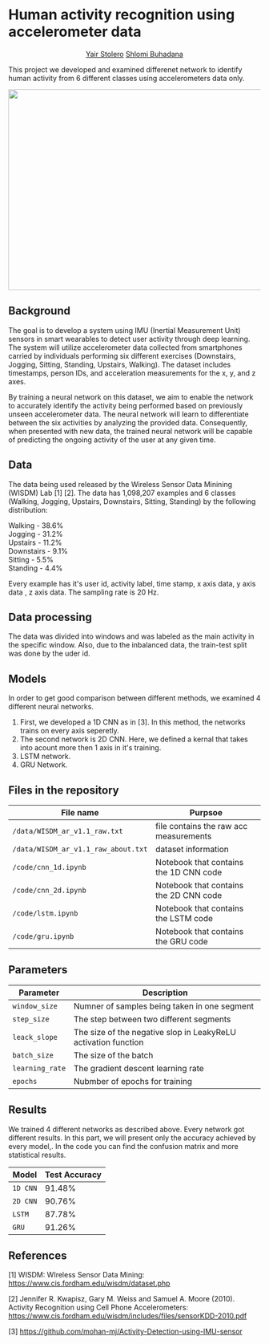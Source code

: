 # Human activity recognition using accelerometer data

  <p align="center">
    <a • href="https://github.com/Yair192">Yair Stolero</a> 
    <a • href="">Shlomi Buhadana</a>
  </p>

This project we developed and examined differenet network to identify human activity from 6 different classes using accelerometers data only.

<p align="center">
  <img width="760" height="400" src="https://media.springernature.com/lw685/springer-static/image/chp%3A10.1007%2F978-3-030-51379-5_9/MediaObjects/482899_1_En_9_Fig1_HTML.png">
</p>

## Background

The goal is to develop a system using IMU (Inertial Measurement Unit) sensors in smart wearables to detect user activity through deep learning. The system will utilize accelerometer data collected from smartphones carried by individuals performing six different exercises (Downstairs, Jogging, Sitting, Standing, Upstairs, Walking). The dataset includes timestamps, person IDs, and acceleration measurements for the x, y, and z axes.

By training a neural network on this dataset, we aim to enable the network to accurately identify the activity being performed based on previously unseen accelerometer data. The neural network will learn to differentiate between the six activities by analyzing the provided data. Consequently, when presented with new data, the trained neural network will be capable of predicting the ongoing activity of the user at any given time.

## Data

The data being used released by the Wireless Sensor Data Minining (WISDM) Lab [1] [2].
The data has 1,098,207 examples and 6 classes (Walking, Jogging, Upstairs, Downstairs, Sitting, Standing) by the following distribution:    

Walking - 38.6%     
Jogging - 31.2%    
Upstairs - 11.2%    
Downstairs - 9.1%    
Sitting - 5.5%    
Standing - 4.4%    

Every example has it's user id, activity label, time stamp, x axis data, y axis data , z axis data.
The sampling rate is 20 Hz.

## Data processing 

The data was divided into windows and was labeled as the main activity in the specific window.
Also, due to the inbalanced data, the train-test split was done by the uder id.

## Models

In order to get good comparison between different methods, we examined 4 different neural networks.

1. First, we developed a 1D CNN as in [3]. In this method, the networks trains on every axis seperetly.
2. The second network is 2D CNN. Here, we defined a kernal that takes into acount more then 1 axis in it's training.
3. LSTM network.
4. GRU Network.

## Files in the repository


|File name         | Purpsoe |
|----------------------|------|
|`/data/WISDM_ar_v1.1_raw.txt`| file contains the raw acc measurements|
|`/data/WISDM_ar_v1.1_raw_about.txt`| dataset information|
|`/code/cnn_1d.ipynb`| Notebook that contains the 1D CNN code|
|`/code/cnn_2d.ipynb`| Notebook that contains the 2D CNN code|
|`/code/lstm.ipynb`| Notebook that contains the LSTM code|
|`/code/gru.ipynb`| Notebook that contains the GRU code|


## Parameters

|Parameter         | Description |
|----------------------|------|
|`window_size`| Numner of samples being taken in one segment|
|`step_size`| The step between two different segments|
|`leack_slope`| The size of the negative slop in LeakyReLU activation function|
|`batch_size`| The size of the batch|
|`learning_rate`| The gradient descent learning rate|
|`epochs`| Nubmber of epochs for training|




## Results

We trained 4 different networks as described above. Every network got different results.
In this part, we will present only the accuracy achieved by every model,. In the code you can find the confusion matrix and more statistical results.

|Model         | Test Accuracy |
|----------------------|------|
|`1D CNN`| 91.48% |
|`2D CNN`| 90.76% |
|`LSTM`| 87.78% |
|`GRU`| 91.26% |



## References
[1] WISDM: WIreless Sensor Data Mining: https://www.cis.fordham.edu/wisdm/dataset.php

[2] Jennifer R. Kwapisz, Gary M. Weiss and Samuel A. Moore (2010). Activity Recognition using Cell Phone Accelerometers: https://www.cis.fordham.edu/wisdm/includes/files/sensorKDD-2010.pdf

[3] https://github.com/mohan-mj/Activity-Detection-using-IMU-sensor




